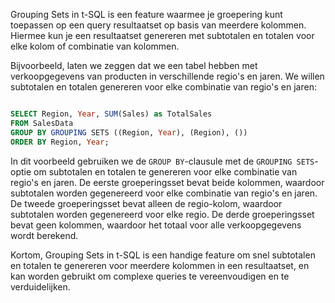 Grouping Sets in t-SQL is een feature waarmee je groepering kunt toepassen op een query resultaatset op basis van meerdere kolommen. Hiermee kun je een resultaatset genereren met subtotalen en totalen voor elke kolom of combinatie van kolommen.

Bijvoorbeeld, laten we zeggen dat we een tabel hebben met verkoopgegevens van producten in verschillende regio's en jaren. We willen subtotalen en totalen genereren voor elke combinatie van regio's en jaren:

```sql

SELECT Region, Year, SUM(Sales) as TotalSales
FROM SalesData
GROUP BY GROUPING SETS ((Region, Year), (Region), ())
ORDER BY Region, Year;
```
In dit voorbeeld gebruiken we de `GROUP BY`-clausule met de `GROUPING SETS`-optie om subtotalen en totalen te genereren voor elke combinatie van regio's en jaren. De eerste groeperingsset bevat beide kolommen, waardoor subtotalen worden gegenereerd voor elke combinatie van regio's en jaren. De tweede groeperingsset bevat alleen de regio-kolom, waardoor subtotalen worden gegenereerd voor elke regio. De derde groeperingsset bevat geen kolommen, waardoor het totaal voor alle verkoopgegevens wordt berekend.

Kortom, Grouping Sets in t-SQL is een handige feature om snel subtotalen en totalen te genereren voor meerdere kolommen in een resultaatset, en kan worden gebruikt om complexe queries te vereenvoudigen en te verduidelijken.